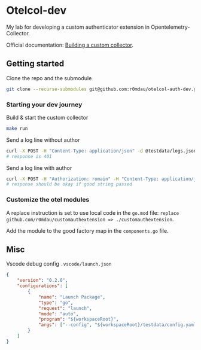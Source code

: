# Otelcol-dev

My lab for developing a custom authenticator extension in Opentelemetry-Collector.

Official documentation: [Building a custom collector](https://opentelemetry.io/docs/collector/custom-collector/).

## Getting started

Clone the repo and the submodule

```bash
git clone --recurse-submodules git@github.com:r0mdau/otelcol-auth-dev.git
```

### Starting your dev journey

Build & start the custom collector

```bash
make run
```

Send a log line without author

```bash
curl -X POST -H "Content-Type: application/json" -d @testdata/logs.json -i localhost:4318/v1/logs
# response is 401
```

Send a log line with author

```bash
curl -X POST -H "Authorization: romain" -H "Content-Type: application/json" -d @testdata/logs.json -i localhost:4318/v1/logs
# response should be okay if good string passed
```

### Customize the otel modules

A replace instruction is set to use local code in the `go.mod` file: `replace github.com/r0mdau/customauthextension => ./customauthextension`.

Add the module to the good factory map in the `components.go` file.

## Misc

Vscode debug config `.vscode/launch.json`

```json
{
    "version": "0.2.0",
    "configurations": [
        {
            "name": "Launch Package",
            "type": "go",
            "request": "launch",
            "mode": "auto",
            "program": "${workspaceRoot}",
            "args": ["--config", "${workspaceRoot}/testdata/config.yaml"]
        }
    ]
}
```
